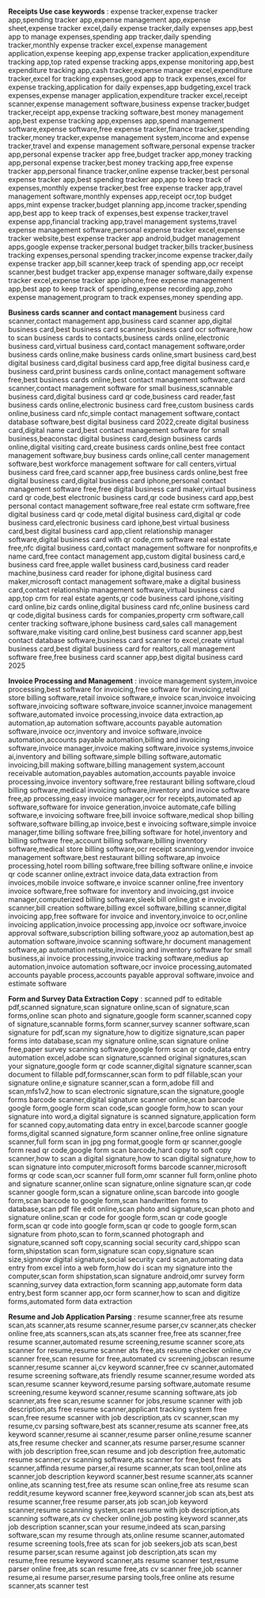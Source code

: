 **Receipts Use case keywords** :
expense tracker,expense tracker app,spending tracker app,expense management app,expense sheet,expense tracker excel,daily expense tracker,daily expenses app,best app to manage expenses,spending app tracker,daily spending tracker,monthly expense tracker excel,expense management application,expense keeping app,expense tracker application,expenditure tracking app,top rated expense tracking apps,expense monitoring app,best expenditure tracking app,cash tracker,expense manager excel,expenditure tracker,excel for tracking expenses,good app to track expenses,excel for expense tracking,application for daily expenses,app budgeting,excel track expenses,expense manager application,expenditure tracker excel,receipt scanner,expense management software,business expense tracker,budget tracker,receipt app,expense tracking software,best money management app,best expense tracking app,expenses app,spend management software,expense software,free expense tracker,finance tracker,spending tracker,money tracker,expense management system,income and expense tracker,travel and expense management software,personal expense tracker app,personal expense tracker app free,budget tracker app,money tracking app,personal expense tracker,best money tracking app,free expense tracker app,personal finance tracker,online expense tracker,best personal expense tracker app,best spending tracker app,app to keep track of expenses,monthly expense tracker,best free expense tracker app,travel management software,monthly expenses app,receipt ocr,top budget apps,mint expense tracker,budget planning app,income tracker,spending app,best app to keep track of expenses,best expense tracker,travel expense app,financial tracking app,travel management systems,travel expense management software,personal expense tracker excel,expense tracker website,best expense tracker app android,budget management apps,google expense tracker,personal budget tracker,bills tracker,business tracking expenses,personal spending tracker,income expense tracker,daily expense tracker app,bill scanner,keep track of spending app,ocr receipt scanner,best budget tracker app,expense manager software,daily expense tracker excel,expense tracker app iphone,free expense management app,best app to keep track of spending,expense recording app,zoho expense management,program to track expenses,money spending app.

**Business cards scanner and contact management**
business card scanner,contact management app,business card scanner app,digital business card,best business card scanner,business card ocr software,how to scan business cards to contacts,business cards online,electronic business card,virtual business card,contact management software,order business cards online,make business cards online,smart business card,best digital business card,digital business card app,free digital business card,e business card,print business cards online,contact management software free,best business cards online,best contact management software,card scanner,contact management software for small business,scannable business card,digital business card qr code,business card reader,fast business cards online,electronic business card free,custom business cards online,business card nfc,simple contact management software,contact database software,best digital business card 2022,create digital business card,digital name card,best contact management software for small business,beaconstac digital business card,design business cards online,digital visiting card,create business cards online,best free contact management software,buy business cards online,call center management software,best workforce management software for call centers,virtual business card free,card scanner app,free business cards online,best free digital business card,digital business card iphone,personal contact management software free,free digital business card maker,virtual business card qr code,best electronic business card,qr code business card app,best personal contact management software,free real estate crm software,free digital business card qr code,metal digital business card,digital qr code business card,electronic business card iphone,best virtual business card,best digital business card app,client relationship manager software,digital business card with qr code,crm software real estate free,nfc digital business card,contact management software for nonprofits,e name card,free contact management app,custom digital business card,e business card free,apple wallet business card,business card reader machine,business card reader for iphone,digital business card maker,microsoft contact management software,make a digital business card,contact relationship management software,virtual business card app,top crm for real estate agents,qr code business card iphone,visiting card online,biz cards online,digital business card nfc,online business card qr code,digital business cards for companies,property crm software,call center tracking software,iphone business card,sales call management software,make visiting card online,best business card scanner app,best contact database software,business card scanner to excel,create virtual business card,best digital business card for realtors,call management software free,free business card scanner app,best digital business card 2025

**Invoice Processing and Management** :
invoice management system,invoice processing,best software for invoicing,free software for invoicing,retail store billing software,retail invoice software,e invoice scan,invoice invoicing software,invoicing software software,invoice scanner,invoice management software,automated invoice processing,invoice data extraction,ap automation,ap automation software,accounts payable automation software,invoice ocr,inventory and invoice software,invoice automation,accounts payable automation,billing and invoicing software,invoice manager,invoice making software,invoice systems,invoice ai,inventory and billing software,simple billing software,automatic invoicing,bill making software,billing management system,account receivable automation,payables automation,accounts payable invoice processing,invoice inventory software,free restaurant billing software,cloud billing software,medical invoicing software,inventory and invoice software free,ap processing,easy invoice manager,ocr for receipts,automated ap software,software for invoice generation,invoice automate,cafe billing software,e invoicing software free,bill invoice software,medical shop billing software,software billing,ap invoice,best e invoicing software,simple invoice manager,time billing software free,billing software for hotel,inventory and billing software free,account billing software,billing inventory software,medical store billing software,ocr receipt scanning,vendor invoice management software,best restaurant billing software,ap invoice processing,hotel room billing software,free billing software online,e invoice qr code scanner online,extract invoice data,data extraction from invoices,mobile invoice software,e invoice scanner online,free inventory invoice software,free software for inventory and invoicing,gst invoice manager,computerized billing software,sleek bill online,gst e invoice scanner,bill creation software,billing excel software,billing scanner,digital invoicing app,free software for invoice and inventory,invoice to ocr,online invoicing application,invoice processing app,invoice ocr software,invoice approval software,subscription billing software,yooz ap automation,best ap automation software,invoice scanning software,hr document management software,ap automation netsuite,invoicing and inventory software for small business,ai invoice processing,invoice tracking software,medius ap automation,invoice automation software,ocr invoice processing,automated accounts payable process,accounts payable approval software,invoice and estimate software

**Form and Survey Data Extraction Copy** :
scanned pdf to editable pdf,scanned signature,scan signature online,scan of signature,scan forms,online scan photo and signature,google form scanner,scanned copy of signature,scannable forms,form scanner,survey scanner software,scan signature for pdf,scan my signature,how to digitize signature,scan paper forms into database,scan my signature online,scan signature online free,paper survey scanning software,google form scan qr code,data entry automation excel,adobe scan signature,scanned original signatures,scan your signature,google form qr code scanner,digital signature scanner,scan document to fillable pdf,formscanner,scan form to pdf fillable,scan your signature online,e signature scanner,scan a form,adobe fill and scan,mfs1v2,how to scan electronic signature,scan the signature,google forms barcode scanner,digital signature scanner online,scan barcode google form,google form scan code,scan google form,how to scan your signature into word,a digital signature is scanned signature,application form for scanned copy,automating data entry in excel,barcode scanner google forms,digital scanned signature,form scanner online,free online signature scanner,full form scan in jpg png format,google form qr scanner,google form read qr code,google form scan barcode,hard copy to soft copy scanner,how to scan a digital signature,how to scan digital signature,how to scan signature into computer,microsoft forms barcode scanner,microsoft forms qr code scan,ocr scanner full form,omr scanner full form,online photo and signature scanner,online scan signature,online signature scan,qr code scanner google form,scan a signature online,scan barcode into google form,scan barcode to google form,scan handwritten forms to database,scan pdf file edit online,scan photo and signature,scan photo and signature online,scan qr code for google form,scan qr code google form,scan qr code into google form,scan qr code to google form,scan signature from photo,scan to form,scanned photograph and signature,scanned soft copy,scanning social security card,shippo scan form,shipstation scan form,signature scan copy,signature scan size,signnow digital signature,social security card scan,automating data entry from excel into a web form,how do i scan my signature into the computer,scan form shipstation,scan signature android,omr survey form scanning,survey data extraction,form scanning app,automate form data entry,best form scanner app,ocr form scanner,how to scan and digitize forms,automated form data extraction

**Resume and Job Application Parsing** :
resume scanner,free ats resume scan,ats scanner,ats resume scanner,resume parser,cv scanner,ats checker online free,ats scanners,scan ats,ats scanner free,free ats scanner,free resume scanner,automated resume screening,resume scanner score,ats scanner for resume,resume scanner ats free,ats resume checker online,cv scanner free,scan resume for free,automated cv screening,jobscan resume scanner,resume scanner ai,cv keyword scanner,free cv scanner,automated resume screening software,ats friendly resume scanner,resume worded ats scan,resume scanner keyword,resume parsing software,automate resume screening,resume keyword scanner,resume scanning software,ats job scanner,ats free scan,resume scanner for jobs,resume scanner with job description,ats free resume scanner,applicant tracking system free scan,free resume scanner with job description,ats cv scanner,scan my resume,cv parsing software,best ats scanner,resume ats scanner free,ats keyword scanner,resume ai scanner,resume parser online,resume scanner ats,free resume checker and scanner,ats resume parser,resume scanner with job description free,scan resume and job description free,automatic resume scanner,cv scanning software,ats scanner for free,best free ats scanner,affinda resume parser,ai resume scanner,ats scan tool,online ats scanner,job description keyword scanner,best resume scanner,ats scanner online,ats scanning test,free ats resume scan online,free ats resume scan reddit,resume keyword scanner free,keyword scanner,job scan ats,best ats resume scanner,free resume parser,ats job scan,job keyword scanner,resume scanning system,scan resume with job description,ats scanning software,ats cv checker online,job posting keyword scanner,ats job description scanner,scan your resume,indeed ats scan,parsing software,scan my resume through ats,online resume scanner,automated resume screening tools,free ats scan for job seekers,job ats scan,best resume parser,scan resume against job description,ats scan my resume,free resume keyword scanner,ats resume scanner test,resume parser online free,ats scan resume free,ats cv scanner free,job scanner resume,ai resume parser,resume parsing tools,free online ats resume scanner,ats scanner test
